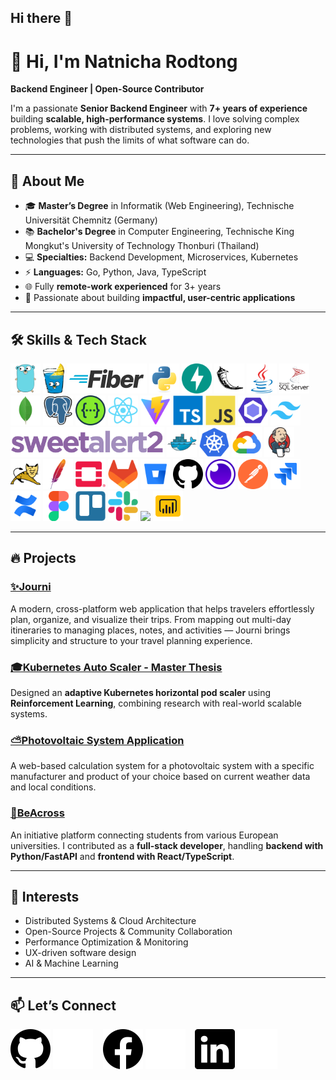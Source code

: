 ## Hi there 👋

# 👋 Hi, I'm Natnicha Rodtong

**Backend Engineer | Open-Source Contributor**  

I'm a passionate **Senior Backend Engineer** with **7+ years of experience** building **scalable, high-performance systems**. I love solving complex problems, working with distributed systems, and exploring new technologies that push the limits of what software can do.  

 ---

## 🌟 About Me

- 🎓 **Master’s Degree** in Informatik (Web Engineering), Technische Universität Chemnitz (Germany)
- 📚 **Bachelor's Degree** in Computer Engineering, Technische King Mongkut's University of Technology Thonburi (Thailand)
- 💻 **Specialties:** Backend Development, Microservices, Kubernetes
- ⚡ **Languages:**  Go, Python, Java, TypeScript
- 🌐 Fully **remote-work experienced** for 3+ years  
- 🚀 Passionate about building **impactful, user-centric applications**  

 ---

## 🛠 Skills & Tech Stack
[<img src="./assets/logo/go.svg" height="48">](https://go.dev/)
[<img src="./assets/logo/gin.svg" height="48">](https://gofiber.io)
[<img src="./assets/logo/gofiber.svg" height="48">](https://gofiber.io)
[<img src="./assets/logo/python.svg" height="48">](https://www.python.org/)
[<img src="./assets/logo/fastAPI.svg" height="48">](https://fastapi.tiangolo.com/)
[<img src="./assets/logo/flask.svg" height="48">](https://flask.palletsprojects.com/en/stable/)
[<img src="./assets/logo/java.svg" height="48">](https://www.java.com/en/)
[<img src="./assets/logo/microsoft-sql-server.svg" height="48">](https://github.com/)
[<img src="./assets/logo/mongoDB.svg" height="48">](https://www.mongodb.com/)
[<img src="./assets/logo/postgreSQL.svg" height="48">](https://www.postgresql.org/)
[<img src="./assets/logo/swagger.svg" height="48">](https://swagger.io/)
[<img src="./assets/logo/react.svg" height="48">](https://react.dev/)
[<img src="./assets/logo/vite.js.svg" height="48">](https://vite.dev/)
[<img src="./assets/logo/typeScript.svg" height="48">](https://www.typescriptlang.org/)
[<img src="./assets/logo/javaScript.svg" height="48">](https://www.javascript.com/)
[<img src="./assets/logo/eSLint.svg" height="48">](https://eslint.org/)
[<img src="./assets/logo/tailwindCSS.svg" height="48">](https://tailwindcss.com/)
[<img src="./assets/logo/sweetAlert2.png" height="48">](https://tailwindcss.com/)
[<img src="./assets/logo/docker.svg" height="48">](https://www.docker.com/)
[<img src="./assets/logo/kubernetes.svg" height="48">](https://kubernetes.io/)
[<img src="./assets/logo/gcp.svg" height="48">](https://kubernetes.io/)
[<img src="./assets/logo/jenkins.svg" height="48">](https://www.jenkins.io/) 
[<img src="./assets/logo/apacheTomcat.svg" height="48">](https://tomcat.apache.org/)
[<img src="./assets/logo/apache.svg" height="48">](https://www.apache.org/)
[<img src="./assets/logo/openStack.svg" height="48">](https://www.openstack.org/)
[<img src="./assets/logo/gitLab.svg" height="48">](https://about.gitlab.com/)
[<img src="./assets/logo/bitBucket.svg" height="48">](https://bitbucket.org/)
[<img src="./assets/logo/gh-light.svg" height="48">](https://github.com/)
[<img src="./assets/logo/insomnia.svg" height="48">](https://insomnia.rest/)
[<img src="./assets/logo/postman.svg" height="48">](https://www.postman.com/)
[<img src="./assets/logo/jira.svg" height="48">](https://www.atlassian.com/software/jira)
[<img src="./assets/logo/confluence.svg" height="48">](https://www.atlassian.com/software/confluence)
[<img src="./assets/logo/figma.svg" height="48">](https://www.figma.com/)
[<img src="./assets/logo/trello.svg" height="48">](https://trello.com/)
[<img src="./assets/logo/slack.svg" height="48">](https://slack.com/)
[<img src="./assets/logo/tableau.svg" height="48">](https://www.tableau.com/)
[<img src="./assets/logo/power-bi.svg" height="48">](https://www.microsoft.com/en-us/power-platform/products/power-bi)
 
 ---

## 🔥 Projects
### [✨Journi](https://github.com/natnicha/journi-web)
A modern, cross-platform web application that helps travelers effortlessly plan, organize, and visualize their trips. From mapping out multi-day itineraries to managing places, notes, and activities — Journi brings simplicity and structure to your travel planning experience.

### [🎓Kubernetes Auto Scaler - Master Thesis](https://github.com/natnicha/master-thesis-auto-scaler)  
Designed an **adaptive Kubernetes horizontal pod scaler** using **Reinforcement Learning**, combining research with real-world scalable systems.

### [⛅Photovoltaic System Application](https://github.com/natnicha/database-web-techniques-photovoltaic-system-app)
A web-based calculation system for a photovoltaic system with a specific manufacturer and product of your choice based on current weather data and local conditions.


### [🌈BeAcross](https://github.com/natnicha/BeAcross)  
An initiative platform connecting students from various European universities. I contributed as a **full-stack developer**, handling **backend with Python/FastAPI** and **frontend with React/TypeScript**. 

 ---

## 🌱 Interests

- Distributed Systems & Cloud Architecture  
- Open-Source Projects & Community Collaboration  
- Performance Optimization & Monitoring  
- UX-driven software design  
- AI & Machine Learning

 ---
 
## 📫 Let’s Connect
[![website](./assets/logo/gh-light.svg)](https://github.com/natnicha#gh-light-mode-only)
[![website](./assets/logo/gh-dark.svg)](https://github.com/natnicha#gh-dark-mode-only)
&nbsp;&nbsp;
[![website](./assets/logo/fb-light.svg)](https://www.facebook.com/nat.rdt/#gh-light-mode-only)
[![website](./assets/logo/fb-dark.svg)](https://www.facebook.com/nat.rdt/#gh-dark-mode-only)
&nbsp;&nbsp;
[![website](./assets/logo/ln-light.svg)](https://linkedin.com/in/natnicha-rodtong#gh-light-mode-only)
[![website](./assets/logo/ln-dark.svg)](https://linkedin.com/in/natnicha-rodtong#gh-dark-mode-only)


